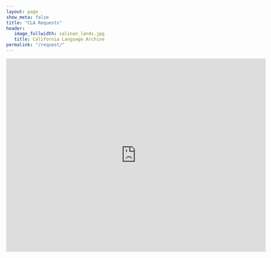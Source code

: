 ```yaml
---
layout: page
show_meta: false
title: "CLA Requests"
header:
   image_fullwidth: salinan_lands.jpg
   title: California Language Archive
permalink: "/request/"
---
```

<iframe src="https://docs.google.com/forms/d/e/1FAIpQLScLrQW5vvml6v1szvG6T8xQLzIs8np7oFaPflZ9gUwDgYc5IQ/viewform?embedded=true" width="700" height="520" frameborder="0" marginheight="0" marginwidth="0">Loading...</iframe>
